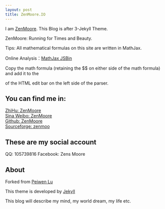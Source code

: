```yaml
---
layout: post
title: ZenMoore.IO
---
```


I am [ZenMoore](www.github.com/ZenMoore). This Blog is after 3-Jekyll Theme.

ZenMoore: Running for Times and Beauty.

Tips: All mathematical formulas on this site are written in MathJax.

Online Analysis：[MathJax JSBin](http://jsbin.com/?html,output)

Copy the math formula (retaining the $$ on either side of the math formula) and add it to the <p></p> of the HTML edit bar on the left side of the parser.

## You can find me in:<br>
[ZhiHu: ZenMoore](https://www.zhihu.com/people/ZenMoore)<br>
[Sina Weibo: ZenMoore](http://weibo.com/JavcMak)<br>
[Github: ZenMoore](www.github.com/ZenMoore)<br>
[Sourceforge: zenmoo](www.sourceforge.com/zenmoo)<br>

## These are my social account
QQ: 105739816
Facebook: Zens Moore

## About
Forked from [Peiwen Lu](https://github.com/P233)

This theme is developed by [Jekyll](http://jekyllrb.com/)

This blog will describe my mind, my world dream, my life etc.
